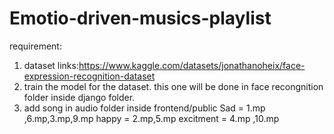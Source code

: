 # Emotio-driven-musics-playlist
requirement:
1. dataset links:https://www.kaggle.com/datasets/jonathanoheix/face-expression-recognition-dataset
2. train the model for the dataset. this one will be done in face recongnition folder inside django folder.
3. add song in audio folder inside frontend/public
   Sad = 1.mp ,6.mp,3.mp,9.mp
   happy = 2.mp,5.mp
   excitment = 4.mp ,10.mp
   
   
